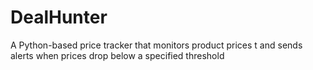 # DealHunter
A Python-based price tracker that monitors product prices t and sends alerts when prices drop below a specified threshold
